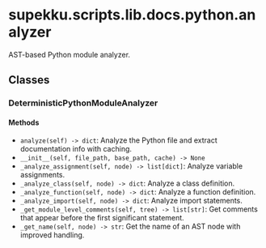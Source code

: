 # supekku.scripts.lib.docs.python.analyzer

AST-based Python module analyzer.

## Classes

### DeterministicPythonModuleAnalyzer

#### Methods

- `analyze(self) -> dict`: Analyze the Python file and extract documentation info with caching.
- `__init__(self, file_path, base_path, cache) -> None`
- `_analyze_assignment(self, node) -> list[dict]`: Analyze variable assignments.
- `_analyze_class(self, node) -> dict`: Analyze a class definition.
- `_analyze_function(self, node) -> dict`: Analyze a function definition.
- `_analyze_import(self, node) -> dict`: Analyze import statements.
- `_get_module_level_comments(self, tree) -> list[str]`: Get comments that appear before the first significant statement.
- `_get_name(self, node) -> str`: Get the name of an AST node with improved handling.

